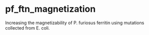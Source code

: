 # pf_ftn_magnetization
Increasing the magnetizability of P. furiosus ferritin using mutations collected from E. coli.
